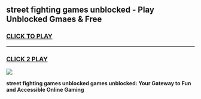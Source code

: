 
## street fighting games unblocked - Play Unblocked Gmaes & Free
<h3>
<a href="https://premium.freeplayer.one?title=street_fighting_games_unblocked&ref=19F">CLICK TO PLAY</a></h3>
<hr>

<h3>
<a href="https://premium.freeplayer.one?title=street_fighting_games_unblocked&ref=19F">CLICK 2 PLAY</a>
  
</h3>

<a href="https://premium.freeplayer.one?title=street_fighting_games_unblocked&ref=19F/"><img src="https://clearcache.store/games.png"></a>


**street fighting games unblocked games unblocked: Your Gateway to Fun and Accessible Online Gaming**
